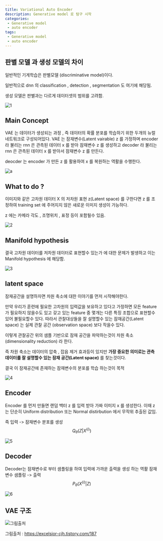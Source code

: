 ```yaml
---
title: Variational Auto Encoder
description: Generative model 로 탐구 시작
categories:
 - Generative model
 - auto encoder
tags:
 - Generative model
 - auto encoder
---
```

## 판별 모델 과 생성 모델의 차이
일반적인 기게학습은 판별모델 (discriminative model)이다.

일반적으로 dnn 의 classification , detection , segmentation 도 여기에 해당됨.

생성 모델은 판별과는 다르게 데이터셋의 범위를 고려함.

![1](http://phs008.github.io/assets/2020-07-08/1.png)

## Main Concept
VAE 는 데이터가 생성되는 과정 , 즉 데이터의 확률 분포를 학습하기 위한 두개의 뉴럴네트워크로 구성되어있다.
VAE 는 잠재변수(Latent vairable) z 를 가정하며 encoder 라 불리는 rnn 은 관측된 데이터 x 를 받아 잠재변수 z 를 생성하고 
decoder 라 불리는 rnn 은 관측된 데이터 x 를 받아서 잠재변수 z 를 만든다.

deocder 는 encoder 가 만든 z 를 활용하여 x 를 복원하는 역활을 수행한다.

![a](https://i.imgur.com/PhHb2aF.jpg)

## What to do ?
이미지와 같은 고차원 데이터 X 의 저차원 표현 z(Latent space) 를 구한다면 z 를 조정하여 training set 에 주어지지 않은  새로운 이미지 생성이 가능하다.

z 에는 카메라 각도 , 조명위치 , 표정 등이 포함될수 있음.

![2](http://phs008.github.io/assets/2020-07-08/2.png)

## Manifold hypothesis
결국 고차원 데이터를 저차원 데이터로 표현할수 있는가 에 대한 문제가 발생하고 이는 Manifold hypothesis 에 해당함.

![3](http://phs008.github.io/assets/2020-07-08/3.png)

## latent space
잠재공간을 설명하자면 차원 축소에 대한 이야기를 먼저 시작해야한다.

만약 우리가 훈련에 필요한 고차원의 입력값을 보유하고 있다고 가정하면 모든 feature 가 필요하지 않을수도 있고 갖고 있는 feature 중 몇개는 다른 특징 조합으로 표현할수 있어 불필요할수 있다.
따라서 관찰대상들을 잘 설명할수 있는 잠재공간(Latent space) 는 실제 관찰 공간 (observation space) 보다 작을수 있다. 

이렇게 관찰공간 위의 샘플 기반으로 잠재 공간을 파악하는것이 차원 축소(dimensionality reduction) 라 한다.

즉 차원 축소는 데이터의 압축 , 잡음 제거 효과등이 있지만 **가장 중요한 의미로는 관측 데이터를 잘 설명할수 있는 잠재 공간(Latent space)** 를 찾는것이다.

결국 이 잠재공간에 존재하는 잠재변수의 분포를 학습 하는것이 목적

![4](http://phs008.github.io/assets/2020-07-08/4.png)

## Encoder

Encoder 를 먼저 만들면 랜덤 백터 z 를 입력 받아 가짜 이미지 x 를 생성한다. 이때 z 는 단순히 Uniform distribution 또는 Normal distirbution 에서 무작위 추출된 값임.

즉 입력 -> 잠재변수 분포를 생성 
$$Q_{\theta}(Z|X^{(i)})$$

![5](http://phs008.github.io/assets/2020-07-08/5.png)

## Decoder

Decoder는 잠재변수로 부터 샘플링을 하여 입력에 가까운 출력을 생성 하는 역활
잠재변수 샘플링 -> 출력
$$P_{\theta}(X^{(i)}|Z)$$

![6](http://phs008.github.io/assets/2020-07-08/6.png)

## VAE 구조

![그림출처](http://phs008.github.io/assets/2020-07-08/ref_1.png)

그림출처 : https://excelsior-cjh.tistory.com/187


